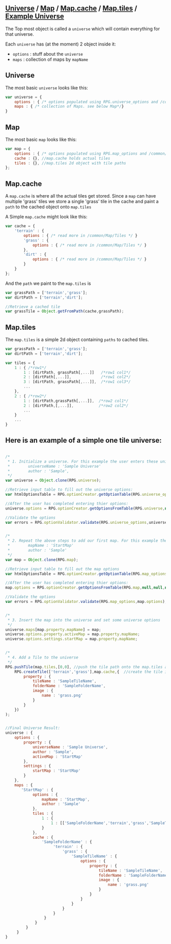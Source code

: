 [Universe](#Universe) / [Map](#Map) / [Map.cache](#MapCache) / [Map.tiles](#MapTiles) / [Example Universe](#ExampleUniverse)
---

The Top most object is called a `universe` which will contain everything for that universe.

Each `universe` has (at the moment) 2 object inside it:

* `options` : stuff about the `universe`
* `maps` : collection of maps by `mapName`

<a name="Universe"></a>

## Universe

The most basic `universe` looks like this:

```javascript
var universe = {
    options : { /* options populated using RPG.universe_options and /common/optionsConfig.js */ },
    maps : { /* collection of Maps. see below Map*/}
}
```


<a name="Map"></a>

## Map

The most basic `map` looks like this:

```javascript
var map = {
    options : { /* options populated using RPG.map_options and /common/optionsConfig.js */ },
    cache : {}, //map.cache holds actual tiles
    tiles : {}, //map.tiles 2d object with tile paths
};
```

<a name="MapCache"></a>

## Map.cache

A `map.cache` is where all the actual tiles get stored. Since a `map` can have multiple 'grass' tiles we store a single 'grass' tile in the cache and paint a `path` to the cached object onto `map.tiles`

A Simple `map.cache` might look like this:

```javascript
var cache = {
    'terrain' : {
        options : { /* read more in /common/Map/Tiles */ }
        'grass' : {
            options : { /* read more in /common/Map/Tiles */ }
        },
        'dirt' : {
            options : { /* read more in /common/Map/Tiles */ }
        }
    }
};
```

And the `path` we paint to the `map.tiles` is

```javascript
var grassPath = ['terrain','grass'];
var dirtPath = ['terrain','dirt'];

//Retrieve a cached tile
var grassTile = Object.getFromPath(cache,grassPath);
```

<a name="MapTiles"></a>

## Map.tiles

The `map.tiles` is a simple 2d object containing `paths` to cached tiles.

```javascript
var grassPath = ['terrain','grass'];
var dirtPath = ['terrain','dirt'];

var tiles = {
    1 : { /*row1*/
        1 : [dirtPath, grassPath[,...]]   /*row1 col1*/
        2 : [dirtPath[,...]],             /*row1 col2*/
        3 : [dirtPath, grassPath[,...]],  /*row1 col3*/
        ...
    },
    2 : { /*row2*/
        1 : [dirtPath,grassPath[,...]],  /*row2 col1*/
        2 : [dirtPath,[,...]],           /*row2 col2*/
        ...
    }
    ...
}
```


<a name="ExampleUniverse"></a>

## Here is an example of a simple one tile universe:

```javascript

/*
 * 1. Initialize a universe. For this example the user enters these universe options:
 *        universeName : 'Sample Universe'
 *        author : 'Sample',
 */
var universe = Object.clone(RPG.universe);

//Retrieve input table to fill out the universe options:
var htmlOptionsTable = RPG.optionCreator.getOptionTable(RPG.universe_options,null,null,null,'uni_opts'); // /common/optionConfig.js

//After the user has completed entering thier options:
universe.options = RPG.optionCreator.getOptionsFromTable(RPG.universe,null,null,null,'uni_opts'); // /common/optionConfig.js

//Validate the options
var errors = RPG.optionValidator.validate(RPG.universe_options,universe.options); // /common/optionConfig.js


/*
 * 2. Repeat the above steps to add our first map. For this example the user enters these map options
 *        mapName : 'StartMap'
 *        author : 'Sample'
 */
var map = Object.clone(RPG.map);

//Retrieve input table to fill out the map options
var htmlOptionsTable = RPG.optionCreator.getOptionTable(RPG.map_options,null,null,null,'map_opts'); // /common/optionConfig.js

//After the user has completed entering thier options:
map.options = RPG.optionCreator.getOptionsFromTable(RPG.map,null,null,null,'map_opts'); // /common/optionConfig.js

//Validate the options
var errors = RPG.optionValidator.validate(RPG.map_options,map.options); // /common/optionConfig.js


/*
 * 3. Insert the map into the universe and set some universe options
 */
universe.maps[map.property.mapName] = map;
universe.options.property.activeMap = map.property.mapName;
universe.options.settings.startMap = map.property.mapName;


/*
 * 4. Add a Tile to the universe
 */
RPG.pushTile(map.tiles,[0,0], //push the tile path onto the map.tiles at x:0 y:0
    RPG.createTile(['terrain','grass'],map.cache,{  //create the tile in the map.cache
        property : {
            tileName : 'SampleTileName',
            folderName : 'SampleFolderName',
            image : {
                name : 'grass.png'
            }
        }
    })
);


//Final Universe Result:
universe : {
    options : {
        property : {
            universeName : 'Sample Universe',
            author : 'Sample',
            activeMap : 'StartMap'
        },
        settings : {
            startMap : 'StartMap'
        }
    },
    maps : {
       'StartMap' : {
            options : {
                mapName : 'StartMap',
                author : 'Sample'
            },
            tiles : {
                1 : {
                    1 : [['SampleFolderName','terrain','grass','SampleTileName']]
                }
            },
            cache : {
                'SampleFolderName' : {
                     'terrain' : {
                         'grass' : {
                             'SampleTileName' : {
                                 options : {
                                     property : {
                                         tileName : 'SampleTileName',
                                         folderName : 'SampleFolderName'
                                         image : {
                                             name : 'grass.png'
                                         }
                                     }
                                 }
                             }
                         }
                     }
                 }
             }
         }
     }
}
```
